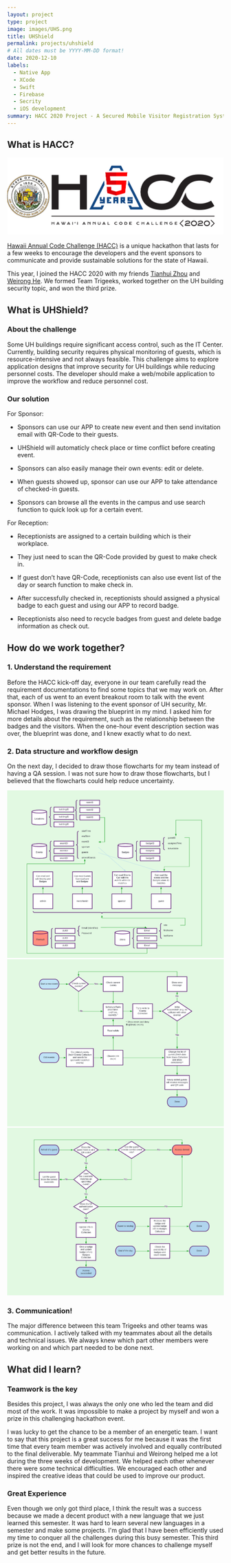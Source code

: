 ```yaml
---
layout: project
type: project
image: images/UHS.png
title: UHShield
permalink: projects/uhshield
# All dates must be YYYY-MM-DD format!
date: 2020-12-10
labels:
  - Native App
  - XCode
  - Swift
  - Firebase
  - Secrity
  - iOS development
summary: HACC 2020 Project - A Secured Mobile Visitor Registration System.
---
```


## What is HACC?

<img class="ui big right image" src="../images/HACC.png">

<a href="https://hacc.hawaii.gov/">Hawaii Annual Code Challenge (HACC)</a> is a unique hackathon that lasts for a few weeks to encourage the developers and the event sponsors to communicate and provide sustainable solutions for the state of Hawaii.

This year, I joined the HACC 2020 with my friends <a href="https://tianhuizhou.github.io/">Tianhui Zhou</a> and <a href="https://heweiron.github.io/">Weirong He</a>. We formed Team Trigeeks, worked together on the UH building security topic, and won the third prize.

## What is UHShield?

### About the challenge

Some UH buildings require significant access control, such as the IT Center. Currently, building security requires physical monitoring of guests, which is resource-intensive and not always feasible. This challenge aims to explore application designs that improve security for UH buildings while reducing personnel costs. The developer should make a web/mobile application to improve the workflow and reduce personnel cost.

### Our solution

<div class="ui embed" data-source="youtube" data-id="YX9HWBJndsU" >
</div>

For Sponsor:

- Sponsors can use our APP to create new event and then send invitation email with QR-Code to their guests.

- UHShield will automaticly check place or time conflict before creating event.

- Sponsors can also easily manage their own events: edit or delete.

- When guests showed up, sponsor can use our APP to take attendance of checked-in guests.

- Sponsors can browse all the events in the campus and use search function to quick look up for a certain event.


For Reception:

- Receptionists are assigned to a certain building which is their workplace.

- They just need to scan the QR-Code provided by guest to make check in.

- If guest don’t have QR-Code, receptionists can also use event list of the day or search function to make check in.

- After successfully checked in, receptionists should assigned a physical badge to each guest and using our APP to record badge.

- Receptionists also need to recycle badges from guest and delete badge information as check out.



## How do we work together?

### 1. Understand the requirement

Before the HACC kick-off day, everyone in our team carefully read the requirement documentations to find some topics that we may work on. After that, each of us went to an event breakout room to talk with the event sponsor. When I was listening to the event sponsor of UH security, Mr. Michael Hodges, I was drawing the blueprint in my mind. I asked him for more details about the requirement, such as the relationship between the badges and the visitors. When the one-hour event description section was over, the blueprint was done, and I knew exactly what to do next.

### 2. Data structure and workflow design

On the next day, I decided to draw those flowcharts for my team instead of having a QA session. I was not sure how to draw those flowcharts, but I believed that the flowcharts could help reduce uncertainty.

<img class="ui big right image" src="../images/uhs_data.png">
<img class="ui big right image" src="../images/uhs_sponsor.png">
<img class="ui big right image" src="../images/uhs_reception.png">


### 3. Communication!

The major difference between this team Trigeeks and other teams was communication. I actively talked with my teammates about all the details and technical issues. We always knew which part other members were working on and which part needed to be done next.

## What did I learn?

### Teamwork is the key

Besides this project, I was always the only one who led the team and did most of the work. It was impossible to make a project by myself and won a prize in this challenging hackathon event.

I was lucky to get the chance to be a member of an energetic team. I want to say that this project is a great success for me because it was the first time that every team member was actively involved and equally contributed to the final deliverable. My teammate Tianhui and Weirong helped me a lot during the three weeks of development. We helped each other whenever there were some technical difficulties. We encouraged each other and inspired the creative ideas that could be used to improve our product.

### Great Experience

Even though we only got third place, I think the result was a success because we made a decent product with a new language that we just learned this semester. It was hard to learn several new languages in a semester and make some projects. I'm glad that I have been efficiently used my time to conquer all the challenges during this busy semester. This third prize is not the end, and I will look for more chances to challenge myself and get better results in the future.


